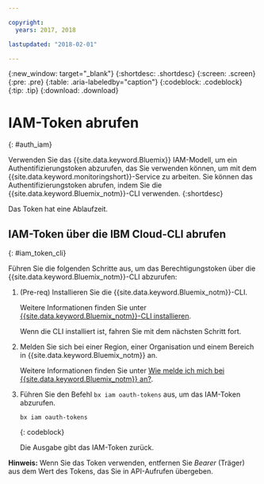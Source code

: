 ```yaml
---

copyright:
  years: 2017, 2018

lastupdated: "2018-02-01"

---
```


{:new_window: target="_blank"}
{:shortdesc: .shortdesc}
{:screen: .screen}
{:pre: .pre}
{:table: .aria-labeledby="caption"}
{:codeblock: .codeblock}
{:tip: .tip}
{:download: .download}


# IAM-Token abrufen
{: #auth_iam}

Verwenden Sie das {{site.data.keyword.Bluemix}} IAM-Modell, um ein Authentifizierungstoken abzurufen, das Sie verwenden können, um mit dem {{site.data.keyword.monitoringshort}}-Service zu arbeiten. Sie können das Authentifizierungstoken abrufen, indem Sie die {{site.data.keyword.Bluemix_notm}}-CLI verwenden.
{:shortdesc}

Das Token hat eine Ablaufzeit. 

## IAM-Token über die IBM Cloud-CLI abrufen 
{: #iam_token_cli}

Führen Sie die folgenden Schritte aus, um das Berechtigungstoken über die {{site.data.keyword.Bluemix_notm}}-CLI abzurufen:

1. (Pre-req) Installieren Sie die {{site.data.keyword.Bluemix_notm}}-CLI.

   Weitere Informationen finden Sie unter [{{site.data.keyword.Bluemix_notm}}-CLI installieren](/docs/services/cloud-monitoring/qa/cli_qa.html#cli_qa).
   
   Wenn die CLI installiert ist, fahren Sie mit dem nächsten Schritt fort.
    
2. Melden Sie sich bei einer Region, einer Organisation und einem Bereich in {{site.data.keyword.Bluemix_notm}} an. 

    Weitere Informationen finden Sie unter [Wie melde ich mich bei {{site.data.keyword.Bluemix_notm}} an?](/docs/services/cloud-monitoring/qa/cli_qa.html#login).
	
3. Führen Sie den Befehl `bx iam oauth-tokens` aus, um das IAM-Token abzurufen.

    ```
	bx iam oauth-tokens
	```
	{: codeblock}
	
	Die Ausgabe gibt das IAM-Token zurück.

**Hinweis:** Wenn Sie das Token verwenden, entfernen Sie *Bearer* (Träger) aus dem Wert des Tokens, das Sie in API-Aufrufen übergeben.
		



	

	
	
	
	
	
	
